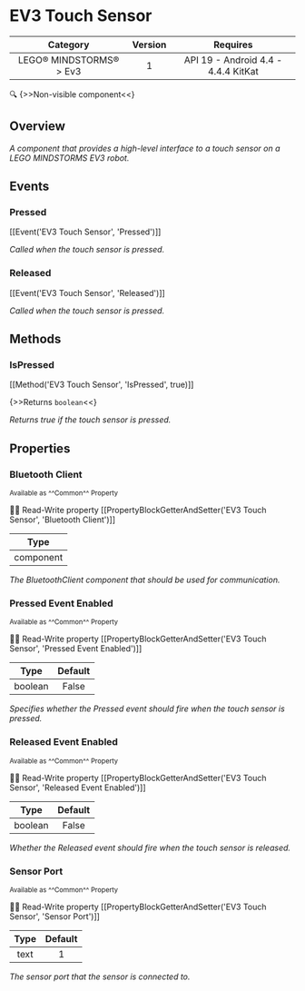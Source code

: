 # EV3 Touch Sensor

| Category | Version | Requires |
|:--------:|:-------:|:--------:|
|LEGO® MINDSTORMS® > Ev3|1|API 19 - Android 4.4 - 4.4.4 KitKat|

:mag: {>>Non-visible component<<}

## Overview

_A component that provides a high-level interface to a touch sensor on a LEGO MINDSTORMS EV3 robot._

## Events

### Pressed

[[Event('EV3 Touch Sensor', 'Pressed')]]

_Called when the touch sensor is pressed._

### Released

[[Event('EV3 Touch Sensor', 'Released')]]

_Called when the touch sensor is pressed._

## Methods

### IsPressed

[[Method('EV3 Touch Sensor', 'IsPressed', true)]]

{>>Returns `boolean`<<}

_Returns true if the touch sensor is pressed._

## Properties

### Bluetooth Client

<small>Available as ^^Common^^ Property</small>

:eyes::pencil: Read-Write property
[[PropertyBlockGetterAndSetter('EV3 Touch Sensor', 'Bluetooth Client')]]

| Type |
|:----:|
|component|

_The BluetoothClient component that should be used for communication._

### Pressed Event Enabled

<small>Available as ^^Common^^ Property</small>

:eyes::pencil: Read-Write property
[[PropertyBlockGetterAndSetter('EV3 Touch Sensor', 'Pressed Event Enabled')]]

| Type | Default |
|:----:|:-------:|
|boolean|False|

_Specifies whether the Pressed event should fire when the touch sensor is
 pressed._

### Released Event Enabled

<small>Available as ^^Common^^ Property</small>

:eyes::pencil: Read-Write property
[[PropertyBlockGetterAndSetter('EV3 Touch Sensor', 'Released Event Enabled')]]

| Type | Default |
|:----:|:-------:|
|boolean|False|

_Whether the Released event should fire when the touch sensor is released._

### Sensor Port

<small>Available as ^^Common^^ Property</small>

:eyes::pencil: Read-Write property
[[PropertyBlockGetterAndSetter('EV3 Touch Sensor', 'Sensor Port')]]

| Type | Default |
|:----:|:-------:|
|text|1|

_The sensor port that the sensor is connected to._